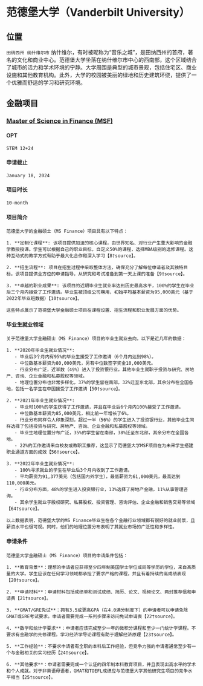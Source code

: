# 范德堡大学（Vanderbilt University）

## 位置
`田纳西州 纳什维尔市`
纳什维尔，有时被昵称为“音乐之城”，是田纳西州的首府，著名的文化和商业中心。范德堡大学坐落在纳什维尔市中心的西南部，这个区域结合了城市的活力和学术环境的宁静。大学周围是典型的城市景观，包括住宅区、商业设施和其他教育机构。此外，大学的校园被美丽的绿地和历史建筑环绕，提供了一个优雅而舒适的学习和研究环境。

## 金融项目
### [Master of Science in Finance (MSF)](https://business.vanderbilt.edu/masters-in-finance/)

#### OPT
```
STEM 12+24
```

#### 申请截止
```
January 18, 2024
```

#### 项目时长
```
10-month 
``` 

#### 项目简介
```
范德堡大学的金融硕士（MS Finance）项目具有以下特点：

1. **定制化课程**: 该项目提供加速的核心课程，由世界知名、对行业产生重大影响的金融学教授授课。学生可以根据自己的职业目标，自定义50%的课程，选择MBA级别的选修课程。这种互动式的教学方式有助于最大化合作和深入学习【8†source】。

2. **招生流程**: 项目在招生过程中采取整体方法，确保充分了解每位申请者及其独特目标。该项目提供全方位的申请指导，从研究和考试准备到第一天上课的准备【9†source】。

3. **卓越的职业成果**: 该项目的近期毕业生就业率达到历史最高水平，100%的学生在毕业后三个月内接受了工作邀请。毕业生被顶级公司聘用，初始平均基本薪资为95,000美元（基于2022年毕业班数据）【10†source】。

这些特点展示了范德堡大学金融硕士项目在课程设置、招生流程和职业发展方面的优势。
```

#### 毕业生就业领域
```
关于范德堡大学金融硕士（MS Finance）项目的毕业生就业去向，以下是近几年的数据：

1. **2020年毕业生就业情况**:
   - 毕业后3个月内有95%的毕业生接受了工作邀请（6个月内达到98%）。
   - 中位数基本薪资为80,000美元，另有中位数签字奖金10,000美元。
   - 行业分布广泛，近半数（49%）进入了投资银行业，其他毕业生就职于投资与研究、房地产、咨询、企业金融和私募股权等领域。
   - 地理位置分布也非常多样化，37%的学生留在南部，32%迁至东北部，其余分布在全国各地，包括一名学生在中国接受了工作邀请【50†source】。

2. **2021年毕业生就业情况**:
   - 毕业时100%的学生获得了工作邀请，并且在毕业后6个月内100%接受了工作邀请。
   - 中位数基本薪资为85,000美元，相比前一年增长了6%。
   - 行业分布同样令人印象深刻，超过一半（56%）的学生进入了投资银行业，其他毕业生同样选择了包括投资与研究、房地产、咨询、企业金融和私募股权等领域。
   - 毕业生地理位置分布广泛，35%的学生留在南部，38%迁至东北部，其余分布在全国各地。
   - 22%的工作邀请来自校友或教职工推荐，这显示了范德堡大学MSF项目在为未来学生搭建职业通道方面的成效【56†source】。

3. **2022年毕业生就业情况**:
   - 100%寻求就业的学生在毕业后3个月内收到了工作邀请。
   - 平均薪资为91,377美元（包括国内外学生），最低薪资为61,000美元，最高达到110,000美元。
   - 行业分布方面，48%的学生进入投资银行业，13%选择了房地产金融，11%从事管理咨询。
   - 其余学生就业于股权研究、私募股权、投资管理、咨询评估、企业金融和销售交易等领域【64†source】。

以上数据表明，范德堡大学的MS Finance毕业生在各个金融行业领域都有很好的就业前景，且薪资水平也很可观。同时，他们的地理位置分布表明了其就业市场的广泛性和多样性。
```

#### 申请条件
```
范德堡大学金融硕士（MS Finance）项目的申请条件包括：

1. **教育背景**：理想的申请者应获得至少四年制美国学士学位或同等学历的学位，来自高质量的大学。学生应该在任何学习领域都承担了要求严格的课程，并且有着持续的高成绩表现【20†source】。

2. **申请材料**：申请材料包括成绩单和测试成绩、简历、论文、视频论文、两封推荐信和申请费【21†source】。

3. **GMAT/GRE免试**：拥有3.5或更高GPA（在4.0满分制度下）的申请者可以申请免除GMAT或GRE考试要求。申请者需要完成一系列步骤来访问免试申请表【22†source】。

4. **数学和统计学要求**：申请者应该完成至少一年的微积分课程和至少一门统计学课程。不要求有金融学的先修课程。学习经济学导论课程有助于理解经济原理【23†source】。

5. **工作经验**：不要求申请者有全职的本科后工作经验，但竞争力强的申请者通常至少有一个与金融相关的实习经历【24†source】。

6. **其他要求**：申请者需要完成一个认证的四年制本科教育项目，并且表现出高水平的学术和个人成就。对于非英语母语者，GMAT和TOEFL成绩应与范德堡大学其他研究生项目的竞争水平相当【25†source】。
```